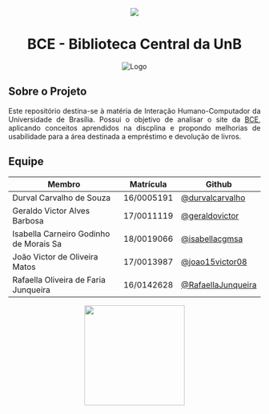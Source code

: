 <p align='center'><img src="https://hits.seeyoufarm.com/api/count/incr/badge.svg?url=https%3A%2F%2Fgithub.com%2FInteracao-Humano-Computador%2F2020.1-BCE&count_bg=%23003366&title_bg=%23006633&icon=&icon_color=%23E7E7E7&title=Repository+Views&edge_flat=false"/></p>

<h1 align="center">
BCE - Biblioteca Central da UnB
</h1>

<p align= "center"

![Logo](https://i0.wp.com/tspasunb.com/wp-content/uploads/2019/08/Cronograma-de-Temas-10-1.png?fit=662%2C347&ssl=1)
<p/>

## Sobre o Projeto
<p align="justify">
Este repositório destina-se à matéria de Interação Humano-Computador da Universidade de Brasília. Possui o objetivo de analisar o site da <a href="https://bce.unb.br/">BCE</a>, aplicando conceitos aprendidos na discplina e propondo melhorias de usabilidade para a área destinada a empréstimo e devolução de livros.
<p/>

## Equipe

|Membro|Matrícula|Github|
|------|------|---------|
|Durval Carvalho de Souza| 16/0005191 |[@durvalcarvalho](https://github.com/durvalcarvalho)|
|Geraldo Victor Alves Barbosa| 17/0011119 |[@geraldovictor](https://github.com/geraldovictor)|
|Isabella Carneiro Godinho de Morais Sa| 18/0019066 |[@isabellacgmsa](https://github.com/isabellacgmsa)|
|João Victor de Oliveira Matos| 17/0013987 |[@joao15victor08](https://github.com/joao15victor08)|
|Rafaella Oliveira de Faria Junqueira|16/0142628|[@RafaellaJunqueira](https://github.com/RafaellaJunqueira)|

<p align="center"><a href="https://fga.unb.br" target="_blank"><img width="200"src="https://4.bp.blogspot.com/-0aa6fAFnSnA/VzICtBQgciI/AAAAAAAARn4/SxVsQPFNeE0fxkCPVgMWbhd5qIEAYCMbwCLcB/s1600/unb-gama.png"></a></p>
</p>
